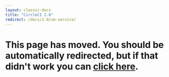 ```yaml
---
layout: classic-docs
title: "CircleCI 2.0"
redirect: /docs/2.0/vm-service/
---
```


<h1>This page has moved. You should be automatically redirected, but if that didn't work you can <a href="/docs/2.0/vm-service/">click here</a>.</h1> 
